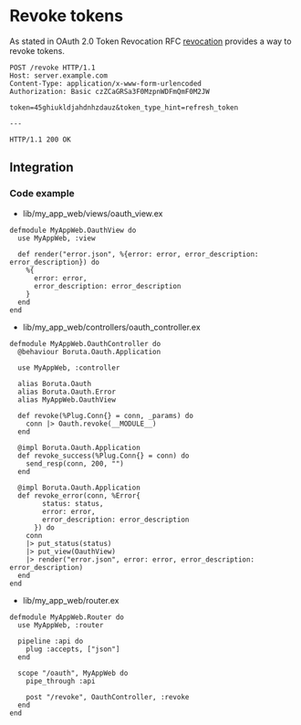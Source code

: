 # Revoke tokens

As stated in OAuth 2.0 Token Revocation RFC [revocation](https://tools.ietf.org/html/rfc7009) provides a way to revoke tokens.

```
POST /revoke HTTP/1.1
Host: server.example.com
Content-Type: application/x-www-form-urlencoded
Authorization: Basic czZCaGRSa3F0MzpnWDFmQmF0M2JW

token=45ghiukldjahdnhzdauz&token_type_hint=refresh_token

---

HTTP/1.1 200 OK
```

## Integration
### Code example

- lib/my_app_web/views/oauth_view.ex

```
defmodule MyAppWeb.OauthView do
  use MyAppWeb, :view

  def render("error.json", %{error: error, error_description: error_description}) do
    %{
      error: error,
      error_description: error_description
    }
  end
end
```
- lib/my_app_web/controllers/oauth_controller.ex

```
defmodule MyAppWeb.OauthController do
  @behaviour Boruta.Oauth.Application

  use MyAppWeb, :controller

  alias Boruta.Oauth
  alias Boruta.Oauth.Error
  alias MyAppWeb.OauthView

  def revoke(%Plug.Conn{} = conn, _params) do
    conn |> Oauth.revoke(__MODULE__)
  end

  @impl Boruta.Oauth.Application
  def revoke_success(%Plug.Conn{} = conn) do
    send_resp(conn, 200, "")
  end

  @impl Boruta.Oauth.Application
  def revoke_error(conn, %Error{
        status: status,
        error: error,
        error_description: error_description
      }) do
    conn
    |> put_status(status)
    |> put_view(OauthView)
    |> render("error.json", error: error, error_description: error_description)
  end
end
```

- lib/my_app_web/router.ex

```
defmodule MyAppWeb.Router do
  use MyAppWeb, :router

  pipeline :api do
    plug :accepts, ["json"]
  end

  scope "/oauth", MyAppWeb do
    pipe_through :api

    post "/revoke", OauthController, :revoke
  end
end
```
